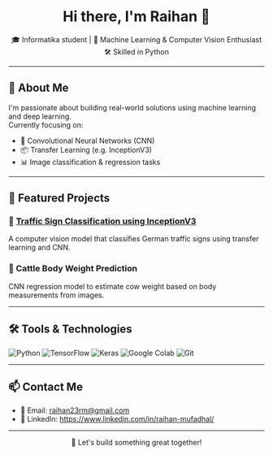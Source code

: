 <h1 align="center">Hi there, I'm Raihan 👋</h1>

<p align="center">
  🎓 Informatika student | 🤖 Machine Learning & Computer Vision Enthusiast <br>
  🛠️ Skilled in Python
</p>

---

## 🚀 About Me
I'm passionate about building real-world solutions using machine learning and deep learning.  
Currently focusing on:
- 🧠 Convolutional Neural Networks (CNN)
- 📦 Transfer Learning (e.g. InceptionV3)
- 📊 Image classification & regression tasks

---

## 📌 Featured Projects

### 🚦 [Traffic Sign Classification using InceptionV3](https://github.com/rmfdl/Traffic-Sign-Classification-InceptionV3)
A computer vision model that classifies German traffic signs using transfer learning and CNN.

### 🐄 Cattle Body Weight Prediction
CNN regression model to estimate cow weight based on body measurements from images.

---

## 🛠️ Tools & Technologies
![Python](https://img.shields.io/badge/-Python-3776AB?logo=python&logoColor=white)
![TensorFlow](https://img.shields.io/badge/-TensorFlow-FF6F00?logo=tensorflow&logoColor=white)
![Keras](https://img.shields.io/badge/-Keras-D00000?logo=keras&logoColor=white)
![Google Colab](https://img.shields.io/badge/-Google_Colab-F9AB00?logo=googlecolab&logoColor=white)
![Git](https://img.shields.io/badge/-Git-F05032?logo=git&logoColor=white)

---

## 📫 Contact Me
- 📧 Email: raihan23rm@gmail.com
- 🔗 LinkedIn: https://www.linkedin.com/in/raihan-mufadhal/

---

<p align="center">
  📍 Let's build something great together!
</p>
